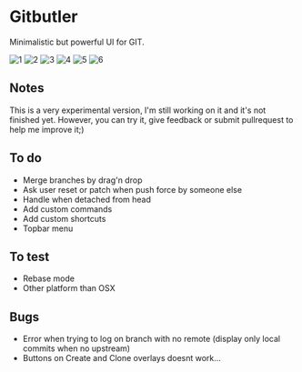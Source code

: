 Gitbutler
=========

Minimalistic but powerful UI for GIT.

![1](screenshots/1.png)
![2](screenshots/2.png)
![3](screenshots/3.png)
![4](screenshots/4.png)
![5](screenshots/5.png)
![6](screenshots/6.png)

Notes
-----

This is a very experimental version, I'm still working on it and it's not finished yet. However, you can try it, give feedback or submit pullrequest to help me improve it;)

To do
-----

- Merge branches by drag'n drop
- Ask user reset or patch when push force by someone else
- Handle when detached from head
- Add custom commands
- Add custom shortcuts
- Topbar menu

To test
-------

- Rebase mode
- Other platform than OSX

Bugs
----

- Error when trying to log on branch with no remote (display only local commits when no upstream)
- Buttons on Create and Clone overlays doesnt work...
